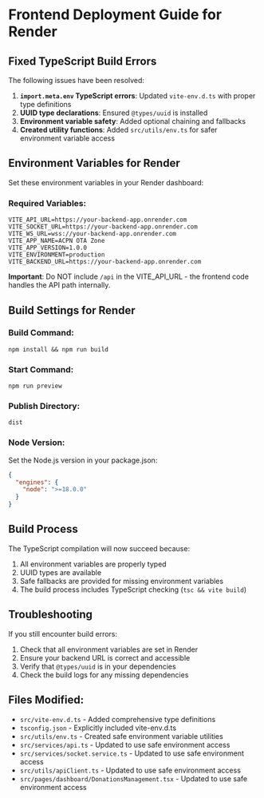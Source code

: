 # Frontend Deployment Guide for Render

## Fixed TypeScript Build Errors

The following issues have been resolved:

1. **`import.meta.env` TypeScript errors**: Updated `vite-env.d.ts` with proper type definitions
2. **UUID type declarations**: Ensured `@types/uuid` is installed
3. **Environment variable safety**: Added optional chaining and fallbacks
4. **Created utility functions**: Added `src/utils/env.ts` for safer environment variable access

## Environment Variables for Render

Set these environment variables in your Render dashboard:

### Required Variables:
```
VITE_API_URL=https://your-backend-app.onrender.com
VITE_SOCKET_URL=https://your-backend-app.onrender.com
VITE_WS_URL=wss://your-backend-app.onrender.com
VITE_APP_NAME=ACPN OTA Zone
VITE_APP_VERSION=1.0.0
VITE_ENVIRONMENT=production
VITE_BACKEND_URL=https://your-backend-app.onrender.com
```

**Important**: Do NOT include `/api` in the VITE_API_URL - the frontend code handles the API path internally.

## Build Settings for Render

### Build Command:
```
npm install && npm run build
```

### Start Command:
```
npm run preview
```

### Publish Directory:
```
dist
```

### Node Version:
Set the Node.js version in your package.json:
```json
{
  "engines": {
    "node": ">=18.0.0"
  }
}
```

## Build Process

The TypeScript compilation will now succeed because:

1. All environment variables are properly typed
2. UUID types are available
3. Safe fallbacks are provided for missing environment variables
4. The build process includes TypeScript checking (`tsc && vite build`)

## Troubleshooting

If you still encounter build errors:

1. Check that all environment variables are set in Render
2. Ensure your backend URL is correct and accessible
3. Verify that `@types/uuid` is in your dependencies
4. Check the build logs for any missing dependencies

## Files Modified:

- `src/vite-env.d.ts` - Added comprehensive type definitions
- `tsconfig.json` - Explicitly included vite-env.d.ts
- `src/utils/env.ts` - Created safe environment variable utilities
- `src/services/api.ts` - Updated to use safe environment access
- `src/services/socket.service.ts` - Updated to use safe environment access
- `src/utils/apiClient.ts` - Updated to use safe environment access
- `src/pages/dashboard/DonationsManagement.tsx` - Updated to use safe environment access
